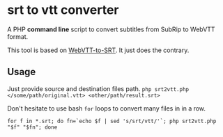 # srt to vtt converter
A PHP **command line** script to convert subtitles from SubRip to WebVTT format.

This tool is based on [WebVTT-to-SRT](https://github.com/tunggnu/WebVTT-to-SRT). It just does the contrary.

## Usage
Just provide source and destination files path.
`php srt2vtt.php </some/path/original.vtt> <other/path/result.srt>`

Don't hesitate to use bash `for` loops to convert many files in in a row.

```
for f in *.srt; do fn=`echo $f | sed 's/srt/vtt/'`; php srt2vtt.php "$f" "$fn"; done
```
